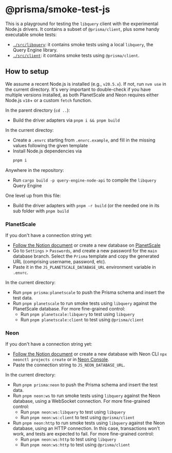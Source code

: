# @prisma/smoke-test-js

This is a playground for testing the `libquery` client with the experimental Node.js drivers.
It contains a subset of `@prisma/client`, plus some handy executable smoke tests:
- [`./src/libquery`](./src/libquery): it contains smoke tests using a local `libquery`, the Query Engine library.
- [`./src/client`](./src/client): it contains smoke tests using `@prisma/client`.

## How to setup

We assume a recent Node.js is installed (e.g., `v20.5.x`). If not, run `nvm use` in the current directory.
It's very important to double-check if you have multiple versions installed, as both PlanetScale and Neon requires either Node.js `v18`+ or a custom `fetch` function.

In the parent directory (`cd ..`):
- Build the driver adapters via `pnpm i && pnpm build`

In the current directoy:
- Create a `.envrc` starting from `.envrc.example`, and fill in the missing values following the given template
- Install Node.js dependencies via
  ```bash
  pnpm i
  ```

Anywhere in the repository:
- Run `cargo build -p query-engine-node-api` to compile the `libquery` Query Engine

One level up from this file: 
- Build the driver adapters with `pnpm -r build` (or the needed one in its sub folder with `pnpm build`

### PlanetScale

If you don't have a connection string yet:

- [Follow the Notion document](https://www.notion.so/How-to-get-a-PlanetScale-and-Neon-database-for-testing-93d978061f9c4ffc80ebfed36896af16) or create a new database on [PlanetScale](https://planetscale.com/)
- Go to `Settings` > `Passwords`, and create a new password for the `main` database branch. Select the `Prisma` template and copy the generated URL (comprising username, password, etc). 
- Paste it in the `JS_PLANETSCALE_DATABASE_URL` environment variable in `.envrc`.

In the current directory:
- Run `pnpm prisma:planetscale` to push the Prisma schema and insert the test data.
- Run `pnpm planetscale` to run smoke tests using `libquery` against the PlanetScale database.
  For more fine-grained control:
  - Run `pnpm planetscale:libquery` to test using `libquery`
  - Run `pnpm planetscale:client` to test using `@prisma/client`

### Neon

If you don't have a connection string yet:

- [Follow the Notion document](https://www.notion.so/How-to-get-a-PlanetScale-and-Neon-database-for-testing-93d978061f9c4ffc80ebfed36896af16) or create a new database with Neon CLI `npx neonctl projects create` or in [Neon Console](https://neon.tech).
- Paste the connection string to `JS_NEON_DATABASE_URL`. 

In the current directory:
- Run `pnpm prisma:neon` to push the Prisma schema and insert the test data.
- Run `pnpm neon:ws` to run smoke tests using `libquery` against the Neon database, using a WebSocket connection.
  For more fine-grained control:
  - Run `pnpm neon:ws:libquery` to test using `libquery`
  - Run `pnpm neon:ws:client` to test using `@prisma/client`
- Run `pnpm neon:http` to run smoke tests using `libquery` against the Neon database, using an HTTP connection. In this case, transactions won't work, and tests are expected to fail.
  For more fine-grained control:
  - Run `pnpm neon:ws:http` to test using `libquery`
  - Run `pnpm neon:ws:http` to test using `@prisma/client`
